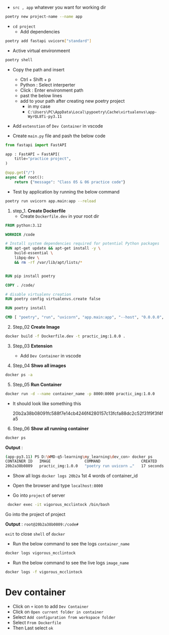

* `src , app` whatever you want for working dir

```bash
poetry new project-name --name app        
```

* `cd project`
    - Add dependencies 

```bash
poetry add fastapi uvicorn["standard"]
```

* Active virtual environmeent

```bash
poetry shell
```

* Copy the path and insert
    - Ctrl + Shift + p
    - Python : Select interperter
    - Click : Enter environment path
    - past the below lines

    * add to your path after creating new poetry project
        - in my case
        - `C:\Users\PC\AppData\Local\pypoetry\Cache\virtualenvs\app-WyrQL8Ti-py3.11`

* Add `extenstion` of `Dev Container` in vscode

* Create `main.py` file and pash the below code
```python
from fastapi import FastAPI

app : FastAPI = FastAPI(
    title="practice project",
)

@app.get("/")
async def root():
    return {"message": "Class 05 & 06 practice code"}
```

* Test by application by running the below command
```bash
poetry run uvicorn app.main:app --reload
```


1. step_1. **Create Dockerfile**
    * Create `Dockerfile.dev` in your root dir

```Dockerfile
FROM python:3.12

WORKDIR /code

# Install system dependencies required for potential Python packages
RUN apt-get update && apt-get install -y \
    build-essential \
    libpq-dev \
    && rm -rf /var/lib/apt/lists/*


RUN pip install poetry

COPY . /code/

# disable virtualenv creation
RUN poetry config virtualenvs.create false

RUN poetry install

CMD [ "poetry", "run", "uvicorn", "app.main:app", "--host", "0.0.0.0", "--port", "8000"]
```





2. Step_02 **Create Image**

```bash
docker build -f Dockerfile.dev -t practic_img:1.0.0 .
```

3. Step_03 **Extension**
    * Add `Dev Container` in vscode

4. Step_04 **Shwo all images**

```bash
docker ps -a
```

5. Step_05 **Run Container**

```bash
docker run -d --name container_name -p 8000:8000 practic_img:1.0.0 
```

* It should look like something this

    20b2a38b08091fc588f7e14cb4246f4280157c13fcfa88dc2c52f31f9f3f4fa5

6. Step_06 **Show all running container**

```bash
docker ps
```

**Output** : 

```bash
(app-py3.11) PS D:\WMD-q5-learning\my_learning\dev_con> docker ps
CONTAINER ID   IMAGE               COMMAND                  CREATED          STATUS          PORTS                    NAMES
20b2a38b0809   practic_img:1.0.0   "poetry run uvicorn …"   17 seconds ago   Up 10 seconds   0.0.0.0:8000->8000/tcp   vigorous_mcclintock
```

* Show all logs `docker logs 20b2a` 1st 4 words of container_id

* Open the browser and type `localhost:8000`

* Go into `project` of server

```bash
 docker exec -it vigorous_mcclintock /bin/bash
```
Go into the project of project

**Output** : `root@20b2a38b0809:/code#`

`exit` to close `shell` of `docker`

* Run the below command to see the logs `container_name`
```bash
docker logs vigorous_mcclintock
```

* Run the below command to see the live logs `image_name`
```bash
docker logs -f vigorous_mcclintock
```

# **Dev container**
* Click on `+` icon to add `Dev Container`
* Click on `Open current folder in container`
* Select `Add configuration from workspace folder`
* Select `From Dockerfile`
* Then Last select `ok`

